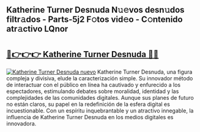 ## Katherine Turner Desnuda N𝚞𝚎vos desn𝚞dos filtr𝚊dos - Parts-5j2 F𝚘tos vid𝚎o - C𝚘ntenido atr𝚊ctivo LQnor

# <h2><a href="http://mb7s5l.tromn.icu/?c=Katherine+Turner+Desnuda">🔗👉👉👉 Katherine Turner Desnuda 🔗🔗</a></h2>

[![Katherine Turner Desnuda nuevo](https://i.imgur.com/pEAQMta.gif)](http://mb7s5l.tromn.icu/?c=Katherine+Turner+Desnuda)
Katherine Turner Desnuda, una figura compleja y divisiva, elude la caracterización simple. Su innovador método de interactuar con el público en línea ha cautivado y enfurecido a los espectadores, estimulando debates sobre moralidad, identidad y las complejidades de las comunidades digitales. Aunque sus planes de futuro no están claros, su papel en la redefinición de la esfera digital es incuestionable. Con un espíritu inquebrantable y un atractivo innegable, la influencia de Katherine Turner Desnuda en los medios digitales es innovadora.
